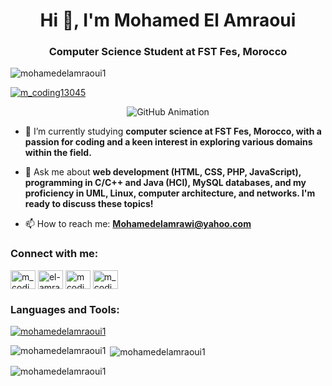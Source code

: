 

<h1 align="center">Hi 👋, I'm Mohamed El Amraoui</h1>
<h3 align="center">Computer Science Student at FST Fes, Morocco</h3>

<p align="left"> <img src="https://komarev.com/ghpvc/?username=mohamedelamraoui1&label=Profile%20views&color=0e75b6&style=flat" alt="mohamedelamraoui1" /> </p>

<p align="left"> <a href="https://twitter.com/m_coding13045" target="blank"><img src="https://img.shields.io/twitter/follow/m_coding13045?logo=twitter&style=for-the-badge" alt="m_coding13045" /></a> </p>
<p align="center">
  <img src="github.gif" alt="GitHub Animation">
</p>


- 🌱 I’m currently studying **computer science at FST Fes, Morocco, with a passion for coding and a keen interest in exploring various domains within the field.**

- 💬 Ask me about **web development (HTML, CSS, PHP, JavaScript), programming in C/C++ and Java (HCI), MySQL databases, and my proficiency in UML, Linux, computer architecture, and networks. I'm ready to discuss these topics!**

- 📫 How to reach me: **Mohamedelamrawi@yahoo.com**

### Connect with me:


<p align="left">
<a href="https://twitter.com/m_coding13045" target="blank"><img align="center" src="https://raw.githubusercontent.com/rahuldkjain/github-profile-readme-generator/master/src/images/icons/Social/twitter.svg" alt="m_coding13045" height="30" width="40" /></a>
<a href="https://linkedin.com/in/el-amraoui-mohamed" target="blank"><img align="center" src="https://raw.githubusercontent.com/rahuldkjain/github-profile-readme-generator/master/src/images/icons/Social/linked-in-alt.svg" alt="el-amraoui-mohamed" height="30" width="40" /></a>
<a href="https://fb.com/mcodingoff" target="blank"><img align="center" src="https://raw.githubusercontent.com/rahuldkjain/github-profile-readme-generator/master/src/images/icons/Social/facebook.svg" alt="mcodingoff" height="30" width="40" /></a>
<a href="https://instagram.com/m_coding_off" target="blank"><img align="center" src="https://raw.githubusercontent.com/rahuldkjain/github-profile-readme-generator/master/src/images/icons/Social/instagram.svg" alt="m_coding_off" height="30" width="40" /></a>
</p>

<h3 align="left">Languages and Tools:</h3>

<p align="left"> 
  <!-- Add your icons here -->
</p>

<p align="left"> <a href="https://github.com/ryo-ma/github-profile-trophy"><img src="https://github-profile-trophy.vercel.app/?username=mohamedelamraoui1" alt="mohamedelamraoui1" /></a> </p>

<p><img align="left" src="https://github-readme-stats.vercel.app/api/top-langs?username=mohamedelamraoui1&show_icons=true&locale=en&layout=compact" alt="mohamedelamraoui1" /></p>

<p>&nbsp;<img align="center" src="https://github-readme-stats.vercel.app/api?username=mohamedelamraoui1&show_icons=true&locale=en" alt="mohamedelamraoui1" /></p>

<p><img align="center" src="https://github-readme-streak-stats.herokuapp.com/?user=mohamedelamraoui1&" alt="mohamedelamraoui1" /></p>
